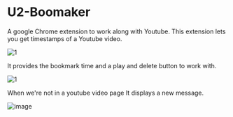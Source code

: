 # U2-Boomaker

A google Chrome extension to work along with Youtube. This extension lets you get timestamps of a Youtube video. 

![1](https://user-images.githubusercontent.com/95724545/176958604-9cbc186e-179f-4815-88bb-7f5ca8ab5cb0.png)

It provides the bookmark time and a play and delete button to work with. 

![1](https://user-images.githubusercontent.com/95724545/176958763-c25b14ff-802f-4797-bd4e-a0a890849d75.png)

When we're not in a youtube video page It displays a new message. 

![image](https://user-images.githubusercontent.com/95724545/176958917-b25f1839-f63d-4ca3-8706-3f06ae8bcf86.png)


